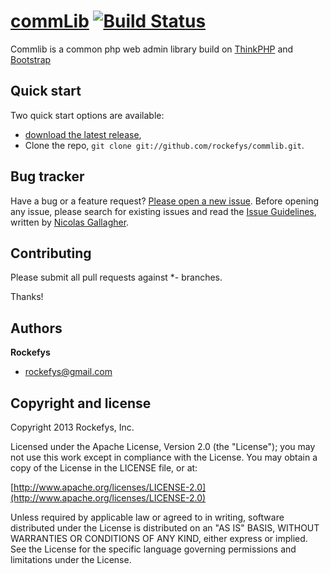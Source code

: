 [commLib](http://https://github.com/rockefys/commlib) [![Build Status](https://secure.travis-ci.org/twitter/bootstrap.png)](http://travis-ci.org/twitter/bootstrap)
=================

Commlib is a common php web admin library build on [ThinkPHP](https://github.com/liu21st/thinkphp) and [Bootstrap](https://github.com/twitter/bootstrap)


## Quick start

Two quick start options are available:

* [download the latest release](https://github.com/rockefys/commlib/zipball/master),
* Clone the repo, `git clone git://github.com/rockefys/commlib.git`.

## Bug tracker

Have a bug or a feature request? [Please open a new issue](https://github.com/twitter/bootstrap/issues). Before opening any issue, please search for existing issues and read the [Issue Guidelines](https://github.com/necolas/issue-guidelines), written by [Nicolas Gallagher](https://github.com/necolas/).



## Contributing

Please submit all pull requests against *- branches.

Thanks!



## Authors

**Rockefys**

+ rockefys@gmail.com


## Copyright and license

Copyright 2013 Rockefys, Inc.

Licensed under the Apache License, Version 2.0 (the "License");
you may not use this work except in compliance with the License.
You may obtain a copy of the License in the LICENSE file, or at:

  [http://www.apache.org/licenses/LICENSE-2.0](http://www.apache.org/licenses/LICENSE-2.0)

Unless required by applicable law or agreed to in writing, software
distributed under the License is distributed on an "AS IS" BASIS,
WITHOUT WARRANTIES OR CONDITIONS OF ANY KIND, either express or implied.
See the License for the specific language governing permissions and
limitations under the License.
